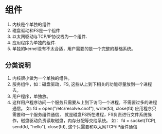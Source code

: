 # 组件
1. 内核是个单独的组件
2. 磁盘驱动和FS是一个组件
3. 以太网驱动与TCP/IP协议栈为一个组件.
4. 应用程序为单独的组件.
5. 单独的kernel没有不太合适，用户需要的是一个完整的基础系统。

## 分类说明
1. 内核很小做为一个单独的组件。
2. 服务组件，如：磁盘驱动，FS, 这些从上到下相关的功能尽量放到一个进程去。
3. 用户程序，单独放。
4. 这样用户程序访问一个服务只需要从上到下访问一个进程，不需要过多的进程通信。
如:  fd = open("/etc/resolve.cnof"), write(fd), close(fd) 应用程序只需要和一个服务组件通信，
就是磁盘FS所在进程，FS负责进行文件系统操作，磁盘驱动负责读取磁盘，内存分配等交给系统。
如： fd = socket(TCP), send(fd, "hello"), close(fd), 这个只需要和以太网TCP/IP组件通信. 

